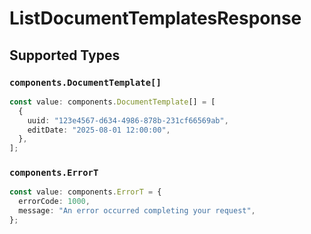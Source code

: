 # ListDocumentTemplatesResponse


## Supported Types

### `components.DocumentTemplate[]`

```typescript
const value: components.DocumentTemplate[] = [
  {
    uuid: "123e4567-d634-4986-878b-231cf66569ab",
    editDate: "2025-08-01 12:00:00",
  },
];
```

### `components.ErrorT`

```typescript
const value: components.ErrorT = {
  errorCode: 1000,
  message: "An error occurred completing your request",
};
```

